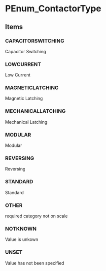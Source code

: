 # PEnum_ContactorType

## Items

### CAPACITORSWITCHING
Capacitor Switching

### LOWCURRENT
Low Current

### MAGNETICLATCHING
Magnetic Latching

### MECHANICALLATCHING
Mechanical Latching

### MODULAR
Modular

### REVERSING
Reversing

### STANDARD
Standard

### OTHER
required category not on scale

### NOTKNOWN
Value is unkown

### UNSET
Value has not been specified
